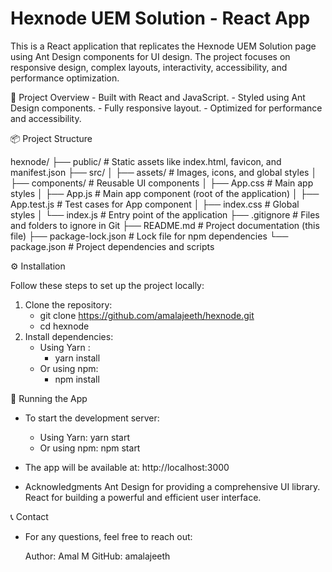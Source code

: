 # Hexnode UEM Solution - React App

This is a React application that replicates the Hexnode UEM Solution page using Ant Design components for UI design. The project focuses on responsive design, complex layouts, interactivity, accessibility, and performance optimization.

🚀 Project Overview
    - Built with React and JavaScript.
    - Styled using Ant Design components.
    - Fully responsive layout.
    - Optimized for performance and accessibility.

📦 Project Structure

hexnode/
├── public/           # Static assets like index.html, favicon, and manifest.json
├── src/
│   ├── assets/       # Images, icons, and global styles
│   ├── components/   # Reusable UI components
│   ├── App.css       # Main app styles
│   ├── App.js        # Main app component (root of the application)
│   ├── App.test.js   # Test cases for App component
│   ├── index.css     # Global styles
│   └── index.js      # Entry point of the application
├── .gitignore        # Files and folders to ignore in Git
├── README.md         # Project documentation (this file)
├── package-lock.json # Lock file for npm dependencies
└── package.json      # Project dependencies and scripts

⚙️ Installation

Follow these steps to set up the project locally:

1. Clone the repository:
    - git clone https://github.com/amalajeeth/hexnode.git
    - cd hexnode
2. Install dependencies:
    - Using Yarn :
         - yarn install
    -   Or using npm:
        - npm install

🚀 Running the App

- To start the development server:
    - Using Yarn: yarn start
    - Or using npm: npm start

- The app will be available at: http://localhost:3000


- Acknowledgments
    Ant Design for providing a comprehensive UI library.
    React for building a powerful and efficient user interface.

📞 Contact

- For any questions, feel free to reach out:

    Author: Amal M
    GitHub: amalajeeth
